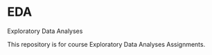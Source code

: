 # EDA
Exploratory Data Analyses

This repository is for course Exploratory Data Analyses Assignments.
